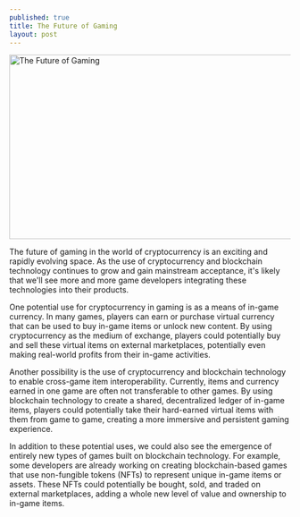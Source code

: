 ```yaml
---
published: true
title: The Future of Gaming
layout: post
---
```


<img src="http://maikotrindade.github.io/public/img/gaming-crypto.png" width="560" height="330" alt="The Future of Gaming"/> 

The future of gaming in the world of cryptocurrency is an exciting and rapidly evolving space. As the use of cryptocurrency and blockchain technology continues to grow and gain mainstream acceptance, it's likely that we'll see more and more game developers integrating these technologies into their products.

One potential use for cryptocurrency in gaming is as a means of in-game currency. In many games, players can earn or purchase virtual currency that can be used to buy in-game items or unlock new content. By using cryptocurrency as the medium of exchange, players could potentially buy and sell these virtual items on external marketplaces, potentially even making real-world profits from their in-game activities.

Another possibility is the use of cryptocurrency and blockchain technology to enable cross-game item interoperability. Currently, items and currency earned in one game are often not transferable to other games. By using blockchain technology to create a shared, decentralized ledger of in-game items, players could potentially take their hard-earned virtual items with them from game to game, creating a more immersive and persistent gaming experience.

In addition to these potential uses, we could also see the emergence of entirely new types of games built on blockchain technology. For example, some developers are already working on creating blockchain-based games that use non-fungible tokens (NFTs) to represent unique in-game items or assets. These NFTs could potentially be bought, sold, and traded on external marketplaces, adding a whole new level of value and ownership to in-game items.